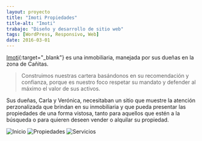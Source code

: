 ```yaml
---
layout: proyecto
title: "Imoti Propiedades"
title-alt: "Imoti"
trabajo: "Diseño y desarrollo de sitio web"
tags: [WordPress, Responsivo, Web]
date: 2016-03-01
---
```


[Imoti](http://www.imoti.com.ar/){:target="_blank"} es una inmobiliaria, manejada por sus dueñas en la zona de Cañitas.

> Construimos nuestras cartera basándonos en su recomendación y confianza, porque es nuestro foco respetar su mandato y defender al máximo el valor de sus activos.

Sus dueñas, Carla y Verónica, necesitaban un sitio que muestre la atención perzonalizada que brindan en su inmobiliaria y que pueda presentar las propiedades de una forma vistosa, tanto para aquellos que estén a la búsqueda o para quieren deseen vender o alquilar su propiedad.  

<div class="fotorama" data-loop="true">
    <img src="{{ site.baseurl }}/img/2016_imoti1.jpg" alt="Inicio" />
    <img src="{{ site.baseurl }}/img/2016_imoti2.jpg" alt="Propiedades" />
    <img src="{{ site.baseurl }}/img/2016_imoti3.jpg" alt="Servicios" />
</div>
